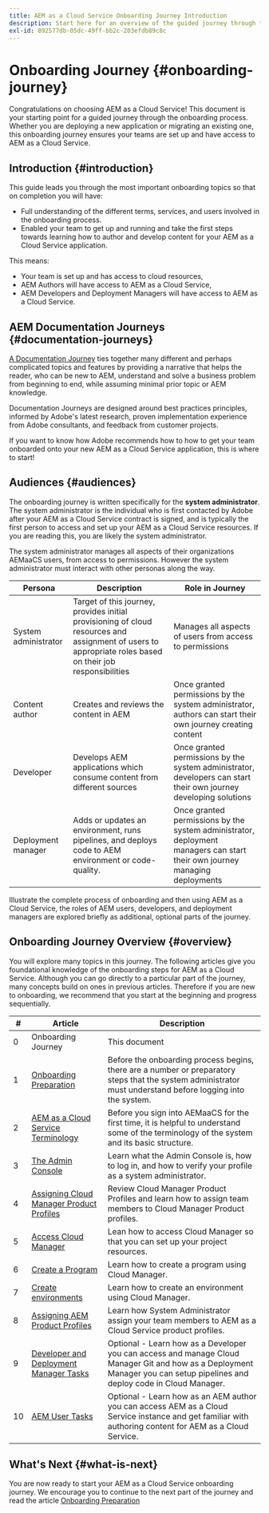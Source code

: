 ```yaml
---
title: AEM as a Cloud Service Onboarding Journey Introduction
description: Start here for an overview of the guided journey through the onboarding process to AEM as a Cloud Service.
exl-id: 892577db-05dc-49ff-bb2c-203efdb89c8c
---
```


# Onboarding Journey {#onboarding-journey}

Congratulations on choosing AEM as a Cloud Service! This document is your starting point for a guided journey through the onboarding process. Whether you are deploying a new application or migrating an existing one, this onboarding journey ensures your teams are set up and have access to AEM as a Cloud Service.

## Introduction {#introduction}

This guide leads you through the most important onboarding topics so that on completion you will have:

* Full understanding of the different terms, services, and users involved in the onboarding process.
* Enabled your team to get up and running and take the first steps towards learning how to author and develop content for your AEM as a Cloud Service application.

This means:

* Your team is set up and has access to cloud resources,
* AEM Authors will have access to AEM as a Cloud Service,
* AEM Developers and Deployment Managers will have access to AEM as a Cloud Service.

## AEM Documentation Journeys {#documentation-journeys}

[A Documentation Journey](/help/journey-documentation/documentation-journeys.md) ties together many different and perhaps complicated topics and features by providing a narrative that helps the reader, who can be new to AEM, understand and solve a business problem from beginning to end, while assuming minimal prior topic or AEM knowledge.

Documentation Journeys are designed around best practices principles, informed by Adobe's latest research, proven implementation experience from Adobe consultants, and feedback from customer projects.

If you want to know how Adobe recommends how to how to get your team onboarded onto your new AEM as a Cloud Service application, this is where to start!

## Audiences {#audiences}

The onboarding journey is written specifically for the **system administrator**. The system administrator is the individual who is first contacted by Adobe after your AEM as a Cloud Service contract is signed, and is typically the first person to access and set up your AEM as a Cloud Service resources. If you are reading this, you are likely the system administrator.

The system administrator manages all aspects of their organizations AEMaaCS users, from access to permissions. However the system administrator must interact with other personas along the way.

|Persona|Description|Role in Journey|
|---|---|---|
|System administrator|Target of this journey, provides initial provisioning of cloud resources and assignment of users to appropriate roles based on their job responsibilities|Manages all aspects of users from access to permissions|
|Content author|Creates and reviews the content in AEM|Once granted permissions by the system administrator, authors can start their own journey creating content|
|Developer|Develops AEM applications which consume content from different sources|Once granted permissions by the system administrator, developers can start their own journey developing solutions|
|Deployment manager|Adds or updates an environment, runs pipelines, and deploys code to AEM environment or code-quality.|Once granted permissions by the system administrator, deployment managers can start their own journey managing deployments|

Illustrate the complete process of onboarding and then using AEM as a Cloud Service, the roles of AEM users, developers, and deployment managers are explored briefly as additional, optional parts of the journey.

## Onboarding Journey Overview {#overview}

You will explore many topics in this journey. The following articles give you foundational knowledge of the onboarding steps for AEM as a Cloud Service. Although you can go directly to a particular part of the journey, many concepts build on ones in previous articles. Therefore if you are new to onboarding, we recommend that you start at the beginning and progress sequentially.

|#|Article|Description|
|---|---|---|
|0|Onboarding Journey|This document|
|1|[Onboarding Preparation](preparation.md)|Before the onboarding process begins, there are a number or preparatory steps that the system administrator must understand before logging into the system.|
|2|[AEM as a Cloud Service Terminology](terminology.md)|Before you sign into AEMaaCS for the first time, it is helpful to understand some of the terminology of the system and its basic structure.|
|3|[The Admin Console](admin-console.md)|Learn what the Admin Console is, how to log in, and how to verify your profile as a system administrator.|
|4|[Assigning Cloud Manager Product Profiles](assign-profiles-cloud-manager.md)|Review Cloud Manager Product Profiles and learn how to assign team members to Cloud Manager Product profiles.|
|5|[Access Cloud Manager](setup-cloud-resources.md)|Lean how to access Cloud Manager so that you can set up your project resources.|
|6|[Create a Program](create-program.md)|Learn how to create a program using Cloud Manager.|
|7|[Create environments](create-environment.md)|Learn how to create an environment using Cloud Manager.|
|8|[Assigning AEM Product Profiles](assign-profiles-aem.md)|Learn how System Administrator assign your team members to AEM as a Cloud Service product profiles.|
|9|[Developer and Deployment Manager Tasks](developers.md)|Optional - Learn how as a Developer you can access and manage Cloud Manager Git and how as a Deployment Manager you can setup pipelines and deploy code in Cloud Manager.|
|10|[AEM User Tasks](aem-users.md)|Optional - Learn how as an AEM author you can access AEM as a Cloud Service instance and get familiar with authoring content for AEM as a Cloud Service.|

## What's Next {#what-is-next}

You are now ready to start your AEM as a Cloud Service onboarding journey. We encourage you to continue to the next part of the journey and read the article [Onboarding Preparation](preparation.md)
